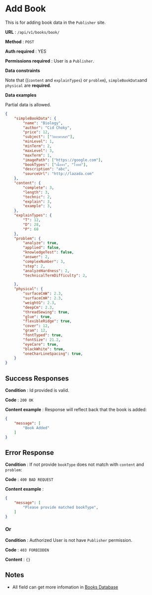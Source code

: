 # Add Book

This is for adding book data in the `Publisher` site.

**URL** : `/api/v1/books/book/`

**Method** : `POST`

**Auth required** : YES

**Permissions required** : User is a `Publisher`.

**Data constraints**

Note that ((`content` and `explainTypes`) or `problem`), `simpleBookData`and `physical` are **required**.

**Data examples**

Partial data is allowed.

```json
{
    "simpleBookData": {
        "name": "Biology",
        "author": "Cid Choky",
        "price": 12,
        "subject": ["วิทยาศาสตร์"],
        "minLevel": 1,
        "minTerm": 2,
        "maxLevel": 3,
        "maxTerm": 1,
        "imagePath": ["https://google.com"],
        "bookTypes": ["เนื้อหา", "โจทย์"],
        "description": "abc",
        "sourceUrl": "http://lazada.com"
    },
    "content": {
        "complete": 3,
        "length": 3,
        "technic": 2,
        "explain": 3,
        "example": 3,
    },
    "explainTypes": {
        "T": 12,
        "D": 28,
        "P": 60
    },
    "problem": {
        "analyze": true,
        "applied": false,
        "knowledgeTest": false,
        "answer": 2,
        "complexNumber": 3,
        "step": 2,
        "analyzeHardness": 2,
        "technicalTermDifficulty": 2,

    },
    "physical": {
        "surfaceCmW": 2.3,
        "surfaceCmH": 2.3,
        "weightG": 2.3,
        "deepCm": 2.3,
        "threadSewing": true,
        "glue": true,
        "flexibleRidge": true,
        "cover": 12,
        "gram": 12,
        "fontTyped": true,
        "fontSize": 21.2,
        "eyeCare": true,
        "blackWhite": true,
        "oneCharLineSpacing": true,
    }
}
```

## Success Responses

**Condition** : Id provided is valid.

**Code** : `200 OK`

**Content example** : Response will reflect back that the book is added:

```json
{
    "message": [
        "Book Added"
    ]
}
```

## Error Response

**Condition** : If not provide `bookType` does not match with `content` and `problem`:

**Code** : `400 BAD REQUEST`

**Content example** :

```json
{
    "message": [
        "Please provide matched bookType",
    ]
}
```

### Or

**Condition** : Authorized User is not have `Publisher` permission.

**Code** : `403 FORBIDDEN`

**Content** : `{}`

## Notes

* All field can get more infomation in [Books Database](../../../database/README.md)

